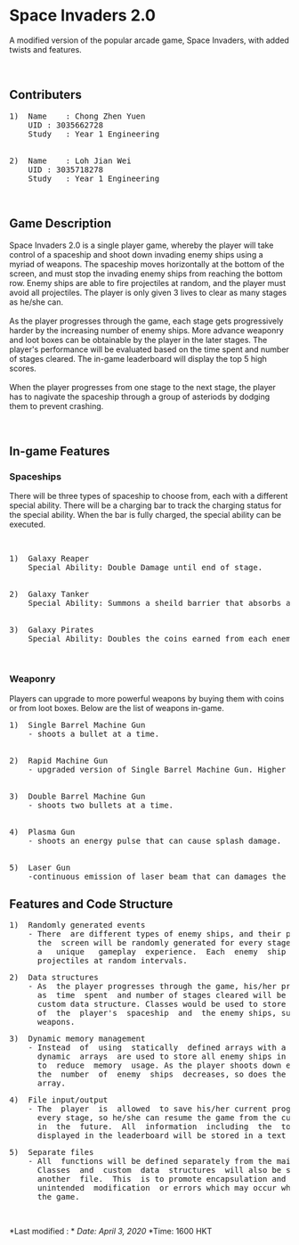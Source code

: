 
# Space Invaders 2.0

A  modified  version of the popular arcade game, Space Invaders, with added
twists and features.


<br/>

## Contributers

<pre>
1)	Name	: Chong Zhen Yuen 
&nbsp 	UID	: 3035662728
&nbsp 	Study	: Year 1 Engineering
<br/>
2)	Name	: Loh Jian Wei
&nbsp 	UID	: 3035718278
&nbsp 	Study	: Year 1 Engineering
</pre>

<br/>

## Game Description

Space  Invaders  2.0  is a single player game, whereby the player will take
control  of  a spaceship and shoot down invading enemy ships using a myriad
of  weapons.  The spaceship moves horizontally at the bottom of the screen,
and  must stop the invading enemy ships from reaching the bottom row. Enemy
ships are able to fire projectiles at random, and the player must avoid all
projectiles.  The  player  is only given 3 lives to clear as many stages as
he/she can. 
<br/> 
<br/>
As  the  player  progresses through the game, each stage gets progressively
harder  by  the increasing number of enemy ships. More advance weaponry and
loot  boxes  can  be  obtainable  by  the  player  in the later stages. The 
player's  performance  will be evaluated based on the time spent and number 
of  stages  cleared.  The  in-game  leaderboard will display the top 5 high 
scores.
<br/>
<br/>
When the player progresses from one stage to the next stage, the player has
to nagivate the  spaceship  through a group of asteriods by dodging them to
prevent crashing.


<br/>

## In-game Features

### Spaceships
There will be three types of spaceship to choose from, each with a different
special ability.  There will be a  charging bar to track the charging status
for the special ability.  When the bar is fully charged, the special ability
can be executed. 

<br/>
<pre>
1)	Galaxy Reaper
&nbsp	Special Ability: Double Damage until end of stage.
<br/>
2)	Galaxy Tanker
&nbsp	Special Ability: Summons a sheild barrier that absorbs a projectile.
<br/>
3)	Galaxy Pirates
&nbsp	Special Ability: Doubles the coins earned from each enemy killed.
</pre>
<br/>

### Weaponry

Players can upgrade to more powerful weapons by buying them with coins or from
loot boxes. Below are the list of weapons in-game.
<br/>
<pre>
1)	Single Barrel Machine Gun
&nbsp	- shoots a bullet at a time. 
<br/>
2)	Rapid Machine Gun
&nbsp	- upgraded version of Single Barrel Machine Gun. Higher fire rate.
<br/>
3)	Double Barrel Machine Gun
&nbsp	- shoots two bullets at a time.
<br/>
4)	Plasma Gun
&nbsp	- shoots an energy pulse that can cause splash damage.
<br/>
5)	Laser Gun
&nbsp	-continuous emission of laser beam that can damages the enemies.
</pre>

## Features and Code Structure

<pre>
1) 	Randomly generated events
	- There  are different types of enemy ships, and their positions on
	  the  screen will be randomly generated for every stage to provide
	  a   unique   gameplay  experience.  Each  enemy  ship  will  fire
	  projectiles at random intervals.
</pre>

<pre>
2)	Data structures
	- As  the player progresses through the game, his/her progress such
	  as  time  spent  and number of stages cleared will be stored in a
	  custom data structure. Classes would be used to store the details
	  of  the  player's  spaceship  and  the enemy ships, such as their
	  weapons.
</pre>

<pre>
3) 	Dynamic memory management
	- Instead  of  using  statically  defined arrays with a fixed size,
	  dynamic  arrays  are used to store all enemy ships in every stage
	  to  reduce  memory  usage. As the player shoots down enemy ships,
	  the  number  of  enemy  ships  decreases, so does the size of the
	  array.
</pre>

<pre>
4)	File input/output
	- The  player  is  allowed  to save his/her current progress before
	  every stage, so he/she can resume the game from the current stage
	  in  the  future.  All  information  including  the  top  5 scores
	  displayed in the leaderboard will be stored in a text file.
</pre>

<pre>
5)	Separate files
	- All  functions will be defined separately from the main function.
	  Classes  and  custom  data  structures  will also be separated in
	  another  file.  This  is to promote encapsulation and prevent any
	  unintended  modification  or errors which may occur when updating
	  the game.
</pre>

<br/>

*Last modified : *
*Date: April 3, 2020*
*Time: 1600 HKT
